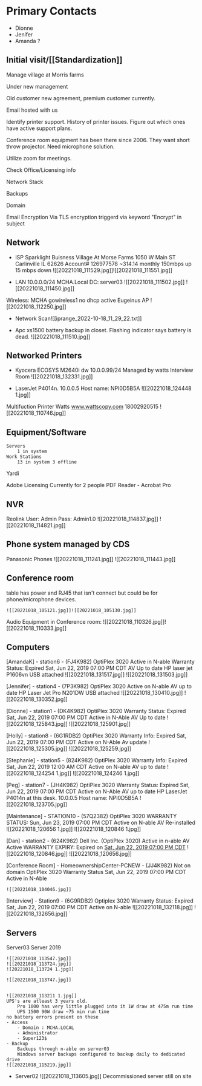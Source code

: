 # Primary Contacts

-  Dionne
- Jenifer
- Amanda ? 

## Initial visit/[[Standardization]]

Manage village at Morris farms

Under new management 

Old customer new agreement, premium customer currently.

Email hosted with us

Identify printer support. History of printer issues. Figure out which ones have active support plans.

Conference room equipment has been there since 2006. They want short throw projector. Need microphone solution.

Utilize zoom for meetings.

Check Office/Licensing info

Network Stack

Backups

Domain

Email Encryption Via 
	TLS encryption triggerd via keyword "Encrypt" in subject 


## Network

- ISP
	Sparklight Buisness
		Village At Morse Farms
		1050 W Main ST
		Carlinville IL 62626
	Account# 126977578
	~314.14 monthly
	150mbps up 15 mbps down
	![[20221018_111529.jpg]]![[20221018_111551.jpg]]

- LAN
	10.0.0.0/24
	MCHA.Local
	DC: server03 
	![[20221018_111502.jpg]]
	![[20221018_111450.jpg]]

Wireless:
	MCHA
	gowireless1
	no dhcp active
	Eugeinus AP
	![[20221018_112250.jpg]]

- Network Scan![[iprange_2022-10-18_11_29_22.txt]]


- Apc xs1500 battery backup in closet. Flashing indicator says battery is dead.
	![[20221018_111510.jpg]]


## Networked Printers

- Kyocera 
	ECOSYS M2640i dw
	10.0.0.99/24
	Managed by watts
	Interview Room
	![[20221018_132331.jpg]]

-  LaserJet P4014n. 
		10.0.0.5
		Host name: NPI0D5B5A
		![[20221018_124448 1.jpg]]

Multifuction Printer 
	Watts 
		www.wattscopy.com
		18002920515
		![[20221018_110746.jpg]]

## Equipment/Software

	Servers
		1 in system
	Work Stations
		13 in system 3 offline

Yardi

Adobe Licensing Currently for 2 people
	PDF Reader - Acrobat Pro

## NVR
Reolink
	User: Admin
	Pass: Admin1.0
	![[20221018_114837.jpg]]
	![[20221018_114821.jpg]]

## Phone system managed by CDS

Panasonic Phones
	![[20221018_111241.jpg]]
	![[20221018_111443.jpg]]






## Conference room 

table has power and RJ45 that isn't connect but could be for phone/microphone devices.

	![[20221018_105121.jpg]]![[20221018_105130.jpg]]

Audio Equipment in Conference room:
	![[20221018_110326.jpg]]![[20221018_110333.jpg]]

## Computers

[AmandaK] - station6 - (FJ4K982)
	OptiPlex 3020
	Active in N-able
	Warranty Status: Expired Sat, Jun 22, 2019 07:00 PM CDT
	AV Up to date
	HP laser jet P1606vn USB attached
	![[20221018_131517.jpg]]
	![[20221018_131503.jpg]]

[Jennifer] - station4 - (7P3K982)
	  OptiPlex 3020
	  Active on N-able
	  AV up to date
	  HP Laser Jet Pro N201DW USB attached
	  ![[20221018_130410.jpg]]
	  ![[20221018_130352.jpg]]

[Dionne] - station1 - (DK4K982) 
	   OptiPlex 3020
	   Warranty Status: Expired Sat, Jun 22, 2019 07:00 PM CDT
	   Active in N-Able
	   AV Up to date
	   ![[20221018_125843.jpg]]
	   ![[20221018_125901.jpg]]

[Holly] - station8 - (6G1RDB2)
	  OptiPlex 3020
	  Warranty Info: Expired Sat, Jun 22, 2019 07:00 PM CDT
	  Active on N-Able
	  Av update
	  ![[20221018_125305.jpg]]
	  ![[20221018_125259.jpg]]

[Stephanie] - station5 - (824K982)
	OptiPlex 3020
	Warranty Info: Expired Sat, Jun 22, 2019 12:00 AM CDT
	Active on N-able
	AV up to date
	![[20221018_124254 1.jpg]]
	![[20221018_124246 1.jpg]]

[Peg] - station7 - (JH4K982)
	OptiPlex 3020
	Warranty Status:   Expired Sat, Jun 22, 2019 07:00 PM CDT
	Active on N-Able
	AV up to date
	HP LaserJet P4014n at this desk. 
		10.0.0.5
		Host name: NPI0D5B5A
	![[20221018_123705.jpg]]

[Maintenance] - STATION10 - (57Q2382)
	OptiPlex 3020
	WARRANTY STATUS: Sun, Jun 23, 2019 07:00 PM CDT
	Active on N-able
	AV Re-installed
	![[20221018_120656 1.jpg]]
	![[20221018_120846 1.jpg]]

[Dan] - station2 - (624K982)
	Dell Inc. (OptiPlex 3020)
	Active in n-able
	AV Active
	WARRANTY EXPIRY: Expired on [Sat, Jun 22, 2019 07:00 PM CDT](http://www.dell.com/support/my-support/us/en/19/product-support/servicetag/624K982)
	![[20221018_120846.jpg]]
	![[20221018_120656.jpg]]

[Conference Room] - HomeownershipCenter-PCNEW - (JJ4K982)
	Not on domain
	OptiPlex 3020
	Warranty Status Sat, Jun 22, 2019 07:00 PM CDT
	Active in N-Able

	![[20221018_104046.jpg]]

[Interview] - Station9 - (6G9RDB2)
	Optiplex 3020
	Warranty Status: Expired Sat, Jun 22, 2019 07:00 PM CDT
	Active on N-able
	![[20221018_132118.jpg]]
	![[20221018_132656.jpg]]
`
## Servers

Server03
	Server 2019
	
	![[20221018_113547.jpg]]
	![[20221018_113724.jpg]]
	![20221018_113724 1.jpg]]
	
	![[20221018_113747.jpg]]
	
	
	![[20221018_113211 1.jpg]]
	UPS's are atleast 3 years old.
		Pro 1000 has very little plugged into it 1W draw at 475m run time
		UPS 1500 90W draw ~75 min run time
	no battery errors present on these
	- Access
		- Domain : MCHA.LOCAL
		- Administrator
		- Super123$
	- Backup
		Backups through n-able on server03
		Windows server backups configured to backup daily to dedicated drive
	![[20221018_115219.jpg]]


- Server02
	![[20221018_113605.jpg]]
	Decommissioned server still on site